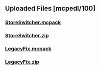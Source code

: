 
## Uploaded Files [mcpedl/100]
### [StoreSwitcher.mcpack](./StoreSwitcher.mcpack)
### [StoreSwitcher.zip](./StoreSwitcher.zip)
### [LegacyFix.mcpack](./LegacyFix.mcpack)
### [LegacyFix.zip](./LegacyFix.zip)
